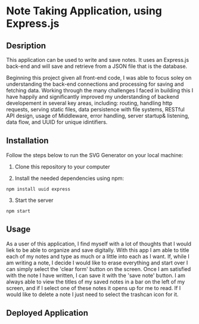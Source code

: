 # Note Taking Application, using Express.js

## Desription

This application can be used to write and save notes. It uses an Express.js back-end and will save and retrieve from a JSON file that is the database. 

Beginning this project given all front-end code, I was able to focus soley on understanding the back-end connections and processing for saving and fetching data. Working through the many challenges I faced in building this I have happily and significantly improved my understanding of backend developement in several key areas, including: routing, handling http requests, serving static files, data persistence with file systems, RESTful API design, usage of Middleware, error handling, server startup& listening, data flow, and UUID for unique idintifiers.

## Installation

Follow the steps below to run the SVG Generator on your local machine:

1. Clone this repository to your computer

2. Install the needed dependencies using npm: 
```
npm install uuid express

```

3. Start the server 
```
npm start

```

## Usage

As a user of this application, I find myself with a lot of thoughts that I would liek to be able to organize and save digitally. With this app I am able to title each of my notes and type as much or a little into each as I want. If, while I am writing a note, I decide I would like to erase everything and start over I can simply select the 'clear form' button on the screen. Once I am satisfied with the note I have written, I can save it with the 'save note' button. I am always able to view the titles of my saved notes in a bar on the left of my screen, and if I select one of these notes it opens up for me to read. If I would like to delete a note I just need to select the trashcan icon for it. 

## Deployed Application
